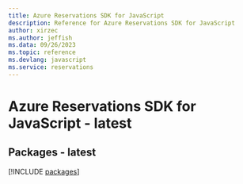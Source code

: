 ```yaml
---
title: Azure Reservations SDK for JavaScript
description: Reference for Azure Reservations SDK for JavaScript
author: xirzec
ms.author: jeffish
ms.data: 09/26/2023
ms.topic: reference
ms.devlang: javascript
ms.service: reservations
---
```

# Azure Reservations SDK for JavaScript - latest
## Packages - latest
[!INCLUDE [packages](reservations-index.md)]